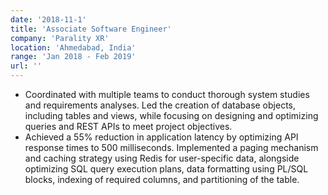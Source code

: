 ```yaml
---
date: '2018-11-1'
title: 'Associate Software Engineer'
company: 'Parality XR'
location: 'Ahmedabad, India'
range: 'Jan 2018 - Feb 2019'
url: ''
---
```


- Coordinated with multiple teams to conduct thorough system studies and requirements analyses. Led the creation of database objects, including tables and views, while focusing on designing and optimizing queries and REST APIs to meet project objectives.
- Achieved a 55% reduction in application latency by optimizing API response times to 500 milliseconds. Implemented a paging mechanism and caching strategy using Redis for user-specific data, alongside optimizing SQL query execution plans, data formatting using PL/SQL blocks, indexing of required columns, and partitioning of the table.
